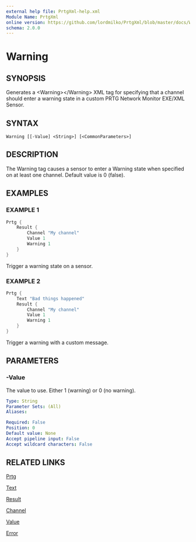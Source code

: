 ```yaml
---
external help file: PrtgXml-help.xml
Module Name: PrtgXml
online version: https://github.com/lordmilko/PrtgXml/blob/master/docs/Warning.md
schema: 2.0.0
---
```


# Warning

## SYNOPSIS

Generates a \<Warning\>\</Warning\> XML tag for specifying that a channel should enter a warning state in a custom PRTG Network Monitor EXE/XML Sensor.

## SYNTAX

```
Warning [[-Value] <String>] [<CommonParameters>]
```

## DESCRIPTION

The Warning tag causes a sensor to enter a Warning state when specified on at least one channel. Default value is 0 (false).

## EXAMPLES

### EXAMPLE 1

```powershell
Prtg {
    Result {
        Channel "My channel"
        Value 1
        Warning 1
    }
}
```

Trigger a warning state on a sensor.

### EXAMPLE 2

```powershell
Prtg {
    Text "Bad things happened"
    Result {
        Channel "My channel"
        Value 1
        Warning 1
    }
}
```

Trigger a warning with a custom message.

## PARAMETERS

### -Value
The value to use. Either 1 (warning) or 0 (no warning).

```yaml
Type: String
Parameter Sets: (All)
Aliases:

Required: False
Position: 0
Default value: None
Accept pipeline input: False
Accept wildcard characters: False
```

## RELATED LINKS

[Prtg](Prtg.md)

[Text](Text.md)

[Result](Result.md)

[Channel](Channel.md)

[Value](Value.md)

[Error](Error.md)